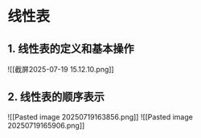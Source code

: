 # 线性表

## 1. 线性表的定义和基本操作

![[截屏2025-07-19 15.12.10.png]]

## 2. 线性表的顺序表示

![[Pasted image 20250719163856.png]]
![[Pasted image 20250719165906.png]]

